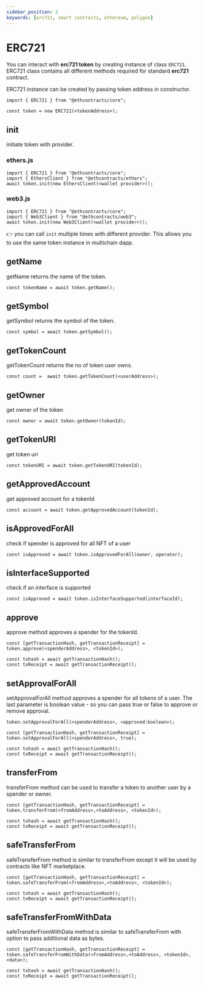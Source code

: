 ```yaml
---
sidebar_position: 2
keywords: [erc721, smart contracts, ethereum, polygon]
---
```


# ERC721

You can interact with **erc721 token** by creating instance of class `ERC721`. ERC721 class contains all different methods required for standard **erc721** contract.

ERC721 instance can be created by passing token address in constructor. 

```
import { ERC721 } from "@ethcontracts/core";

const token = new ERC721(<tokenAddress>);
```

## init

initiate token with provider.

### ethers.js

```
import { ERC721 } from "@ethcontracts/core";
import { EthersClient } from "@ethcontracts/ethers";
await token.init(new EthersClient(<wallet provider>));
```

### web3.js

```
import { ERC721 } from "@ethcontracts/core";
import { Web3Client } from "@ethcontracts/web3";
await token.init(new Web3Client(<wallet provider>));
```

👉 you can call `init` multiple times with different provider. This allows you to use the same token instance in multichain dapp.

## getName

getName returns the name of the token.

```
const tokenName = await token.getName();
```
## getSymbol

getSymbol returns the symbol of the token.

```
const symbol = await token.getSymbol();
```

## getTokenCount

getTokenCount returns the no of token user owns.

```
const count =  await token.getTokenCount(<userAddress>);
```

## getOwner

get owner of the token

```
const owner = await token.getOwner(tokenId);
```

## getTokenURI

get token uri

```
const tokenURI = await token.getTokenURI(tokenId);
```

## getApprovedAccount

get approved account for a tokenId

```
const account = await token.getApprovedAccount(tokenId);
```

## isApprovedForAll

check if spender is approved for all NFT of a user 

```
const isApproved = await token.isApprovedForAll(owner, operator);
```

## isInterfaceSupported

check if an interface is supported

```
const isApproved = await token.isInterfaceSupported(interfaceId);
```

## approve

approve method approves a spender for the tokenId.

```
const [getTransactionHash, getTransactionReceipt] = token.approve(<spenderAddress>, <tokenId>);

const txhash = await getTransactionHash();
const txReceipt = await getTransactionReceipt();
```
## setApprovalForAll

setApprovalForAll method approves a spender for all tokens of a user. The last parameter is boolean value - so you can pass true or false to approve or remove approval.

```
token.setApprovalForAll(<spenderAddress>, <approved:boolean>);
```

```
const [getTransactionHash, getTransactionReceipt] = token.setApprovalForAll(<spenderAddress>, true);

const txhash = await getTransactionHash();
const txReceipt = await getTransactionReceipt();
```

## transferFrom

transferFrom method can be used to transfer a token to another user by a spender or owner.

```
const [getTransactionHash, getTransactionReceipt] = token.transferFrom(<fromAddress>,<toAddress>, <tokenId>);

const txhash = await getTransactionHash();
const txReceipt = await getTransactionReceipt();
```
## safeTransferFrom

safeTransferFrom method is similar to transferFrom except it will be used by contracts like NFT marketplace. 

```
const [getTransactionHash, getTransactionReceipt] = token.safeTransferFrom(<fromAddress>,<toAddress>, <tokenId>);

const txhash = await getTransactionHash();
const txReceipt = await getTransactionReceipt();
```

## safeTransferFromWithData

safeTransferFromWithData method is similar to safeTransferFrom with option to pass additional data as bytes.

```
const [getTransactionHash, getTransactionReceipt] = token.safeTransferFromWithData(<fromAddress>,<toAddress>, <tokenId>,<data>);

const txhash = await getTransactionHash();
const txReceipt = await getTransactionReceipt();
```


